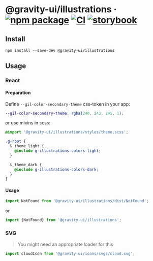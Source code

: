# @gravity-ui/illustrations &middot; [![npm package](https://img.shields.io/npm/v/@gravity-ui/illustrations)](https://www.npmjs.com/package/@gravity-ui/illustrations) [![CI](https://img.shields.io/github/actions/workflow/status/gravity-ui/illustrations/.github/workflows/ci.yml?label=CI&logo=github)](https://github.com/gravity-ui/illustrations/actions/workflows/ci.yml?query=branch:main) [![storybook](https://img.shields.io/badge/Storybook-deployed-ff4685)](https://preview.gravity-ui.com/illustrations/)

## Install

```shell
npm install --save-dev @gravity-ui/illustrations
```

## Usage

### React

#### Preparation

Define `--gil-color-secondary-theme` css-token in your app:

```scss
--gil-color-secondary-theme: rgba(240, 243, 245, 1);
```

or use mixins in scss:

```scss
@import '@gravity-ui/illustrations/styles/theme.scss';

.g-root {
  &_theme_light {
    @include g-illustrations-colors-light;
  }

  &_theme_dark {
    @include g-illustrations-colors-dark;
  }
}
```

#### Usage

```js
import NotFound from '@gravity-ui/illustrations/dist/NotFound';
```

or

```js
import {NotFound} from '@gravity-ui/illustrations';
```

### SVG

> You might need an appropriate loader for this

```js
import cloudIcon from '@gravity-ui/icons/svgs/cloud.svg';
```
